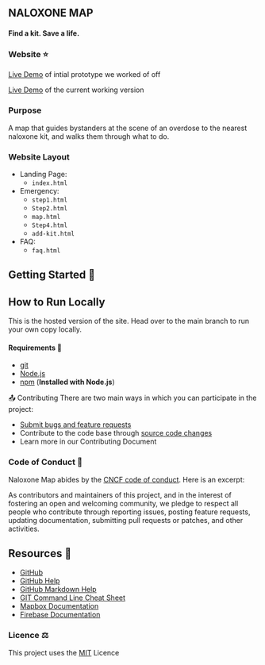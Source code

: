 ## NALOXONE MAP
#### Find a kit. Save a life.

### Website :star:

[Live Demo](https://victoria-naloxone-map.herokuapp.com) of intial prototype we worked of off

[Live Demo](https://victoria-naloxone-map.web.app/index.html) of the current working version

### Purpose

A map that guides bystanders at the scene of an overdose to the nearest naloxone kit, and walks them through what to do.

### Website Layout

* Landing Page:
    * `index.html`
* Emergency:
    * `step1.html`
    * `Step2.html`
    * `map.html`
    * `Step4.html`
    * `add-kit.html`
* FAQ:
    * `faq.html`

## Getting Started :thinking:

## How to Run Locally

This is the hosted version of the site. Head over to the main branch to run your own copy locally.

#### Requirements :dog:

* [git](https://git-scm.com)
* [Node.js](https://nodejs.org/en/)
* [npm](https://www.npmjs.com) (**Installed with Node.js**)

📤 Contributing
There are two main ways in which you can participate in the project:

* [Submit bugs and feature requests](https://github.com/hightechu/hightechu-academy-victorianaloxonemap/issues)
* Contribute to the code base through [source code changes](https://github.com/hightechu/hightechu-academy-victorianaloxonemap/pulls)
* Learn more in our Contributing Document

### Code of Conduct 📜
Naloxone Map abides by the [CNCF code of conduct](https://github.com/cncf/foundation/blob/master/code-of-conduct.md). Here is an excerpt:

As contributors and maintainers of this project, and in the interest of fostering an open and welcoming community, we pledge to respect all people who contribute through reporting issues, posting feature requests, updating documentation, submitting pull requests or patches, and other activities.

## Resources :blue_book:

* [GitHub](https://github.com)
* [GitHub Help](https://help.github.com/)
* [GitHub Markdown Help](https://help.github.com/en/articles/basic-writing-and-formatting-syntax)
* [GIT Command Line Cheat Sheet](https://education.github.com/git-cheat-sheet-education.pdf)
* [Mapbox Documentation](https://docs.mapbox.com/)
* [Firebase Documentation](https://firebase.google.com/docs)

### Licence ⚖️
This project uses the [MIT](https://github.com/hightechu/hightechu-academy-victorianaloxonemap/blob/main/LICENSE) Licence
